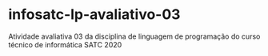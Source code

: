 # infosatc-lp-avaliativo-03
Atividade avaliativa 03 da disciplina de linguagem de programação do curso técnico de informática SATC 2020
